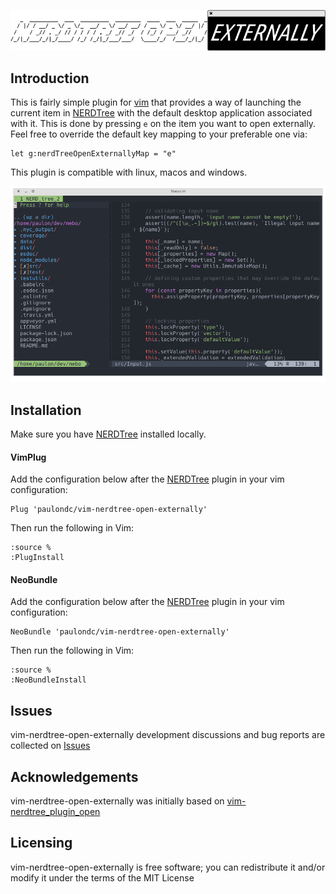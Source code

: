 <p align="center">
  <img src="data/logo.png?v=1"/>
</p>

## Introduction
This is fairly simple plugin for [vim](https://neovim.io/) that provides a way of launching the current item in [NERDTree](https://github.com/scrooloose/nerdtree) with the default desktop application associated with it. This is done by pressing `e` on the item you want to open externally. Feel free to override the default key mapping to your preferable one via:

```vim
let g:nerdTreeOpenExternallyMap = "e"
```

This plugin is compatible with linux, macos and windows.

<p align="center">
  <img src="data/clip.gif?v=1"/>
</p>

## Installation

Make sure you have [NERDTree](https://github.com/scrooloose/nerdtree) installed locally.

#### VimPlug

Add the configuration below after the [NERDTree](https://github.com/scrooloose/nerdtree) plugin in your vim configuration:

```vim
Plug 'paulondc/vim-nerdtree-open-externally'
```

Then run the following in Vim:

```vim
:source %
:PlugInstall
```

#### NeoBundle
Add the configuration below after the [NERDTree](https://github.com/scrooloose/nerdtree) plugin in your vim configuration:

```vim
NeoBundle 'paulondc/vim-nerdtree-open-externally'
```

Then run the following in Vim:

```vim
:source %
:NeoBundleInstall
```

## Issues
vim-nerdtree-open-externally development discussions and bug reports are collected on [Issues](https://github.com/paulondc/vim-nerdtree-open-externally/issues)

## Acknowledgements
vim-nerdtree-open-externally was initially based on [vim-nerdtree_plugin_open](https://github.com/woelke/vim-nerdtree_plugin_open)

## Licensing
vim-nerdtree-open-externally is free software; you can redistribute it and/or modify it under the terms of the MIT License

